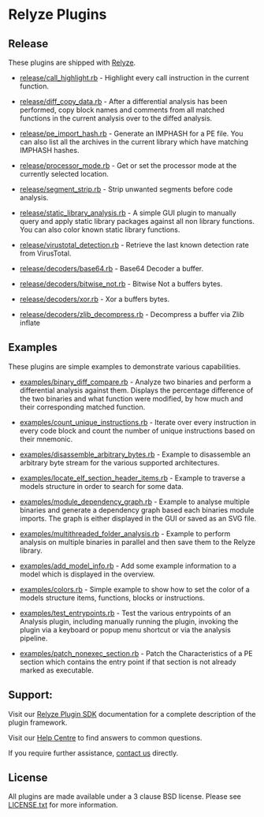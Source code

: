 Relyze Plugins
==============

Release
-------
These plugins are shipped with [Relyze](https://www.relyze.com).

 * [release/call_highlight.rb](release/call_highlight.rb) - Highlight every call instruction in the current function.
 
 * [release/diff_copy_data.rb](release/diff_copy_data.rb) - After a differential analysis has been performed, copy block names and comments from all matched functions in the current analysis over to the diffed analysis.
 
 * [release/pe_import_hash.rb](release/pe_import_hash.rb) - Generate an IMPHASH for a PE file. You can also list all the archives in the current library which have matching IMPHASH hashes.
 
 * [release/processor_mode.rb](release/processor_mode.rb) - Get or set the processor mode at the currently selected location.
 
 * [release/segment_strip.rb](release/segment_strip.rb) - Strip unwanted segments before code analysis.
 
 * [release/static_library_analysis.rb](release/static_library_analysis.rb) - A simple GUI plugin to manually query and apply static library packages against all non library functions. You can also color known static library functions.
 
 * [release/virustotal_detection.rb](release/virustotal_detection.rb) - Retrieve the last known detection rate from VirusTotal.
 
 * [release/decoders/base64.rb](release/decoders/base64.rb) - Base64 Decoder a buffer.
 
 * [release/decoders/bitwise_not.rb](release/decoders/bitwise_not.rb) - Bitwise Not a buffers bytes.
 
 * [release/decoders/xor.rb](release/decoders/xor.rb) - Xor a buffers bytes.
 
 * [release/decoders/zlib_decompress.rb](release/decoders/zlib_decompress.rb) - Decompress a buffer via Zlib inflate

Examples
--------
These plugins are simple examples to demonstrate various capabilities.

 * [examples/binary_diff_compare.rb](examples/binary_diff_compare.rb) - Analyze two binaries and perform a differential analysis against them. Displays the percentage difference of the two binaries and what function were modified, by how much and their corresponding matched function.

 * [examples/count_unique_instructions.rb](examples/count_unique_instructions.rb) - Iterate over every instruction in every code block and count the number of unique instructions based on their mnemonic.

 * [examples/disassemble_arbitrary_bytes.rb](examples/disassemble_arbitrary_bytes.rb) - Example to disassemble an arbitrary byte stream for the various supported architectures.

 * [examples/locate_elf_section_header_items.rb](examples/locate_elf_section_header_items.rb) - Example to traverse a models structure in order to search for some data.

 * [examples/module_dependency_graph.rb](examples/module_dependency_graph.rb) - Example to analyse multiple binaries and generate a dependency graph based each binaries module imports. The graph is either displayed in the GUI or saved as an SVG file.

 * [examples/multithreaded_folder_analysis.rb](examples/multithreaded_folder_analysis.rb) - Example to perform analysis on multiple binaries in parallel and then save them to the Relyze library.

 * [examples/add_model_info.rb](examples/add_model_info.rb) - Add some example information to a model which is displayed in the overview.
 
 * [examples/colors.rb](examples/colors.rb) - Simple example to show how to set the color of a models structure items, functions, blocks or instructions.
 
 * [examples/test_entrypoints.rb](examples/test_entrypoints.rb) - Test the various entrypoints of an Analysis plugin, including manually running the plugin, invoking the plugin via a keyboard or popup menu shortcut or via the analysis pipeline.
 
 * [examples/patch_nonexec_section.rb](examples/patch_nonexec_section.rb) - Patch the Characteristics of a PE section which contains the entry point if that section is not already marked as executable.
 
Support:
--------

Visit our [Relyze Plugin SDK](https://www.relyze.com/docs/SDK/index.html) documentation for a complete description of the plugin framework.

Visit our [Help Centre](http://support.relyze.com/help_center) to find answers to common questions.

If you require further assistance, [contact us](https://www.relyze.com/contact.html) directly.

License
-------
All plugins are made available under a 3 clause BSD license. Please see [LICENSE.txt](LICENSE.txt) for more information.